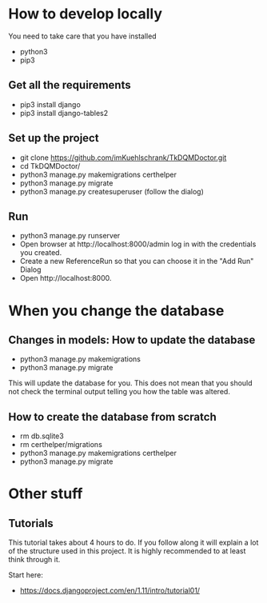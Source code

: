 # How to develop locally

You need to take care that you have installed

* python3
* pip3

## Get all the requirements 

* pip3 install django
* pip3 install django-tables2

## Set up the project
* git clone https://github.com/imKuehlschrank/TkDQMDoctor.git
* cd TkDQMDoctor/
* python3 manage.py makemigrations certhelper
* python3 manage.py migrate
* python3 manage.py createsuperuser (follow the dialog)

## Run
* python3 manage.py runserver
* Open browser at http://localhost:8000/admin log in with the credentials you created.
* Create a new ReferenceRun so that you can choose it in the "Add Run" Dialog
* Open http://localhost:8000.

# When you change the database

## Changes in models: How to update the database

* python3 manage.py makemigrations
* python3 manage.py migrate

This will update the database for you.
This does not mean that you should not check the terminal output telling you how the table was altered.

## How to create the database from scratch

* rm db.sqlite3
* rm certhelper/migrations
* python3 manage.py makemigrations certhelper
* python3 manage.py migrate

# Other stuff

## Tutorials
This tutorial takes about 4 hours to do. If you follow along it will explain a lot of the structure used in this project.
It is highly recommended to at least think through it.

Start here:

* https://docs.djangoproject.com/en/1.11/intro/tutorial01/